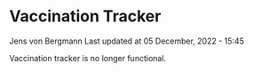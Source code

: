 Vaccination Tracker
================
Jens von Bergmann
Last updated at 05 December, 2022 - 15:45

Vaccination tracker is no longer functional.

